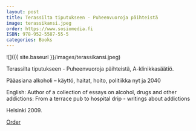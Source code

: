 ```yaml
---
layout: post
title: Terassilta tiputukseen - Puheenvuoroja päihteistä
image: terassikansi.jpeg
order: https://www.sosiomedia.fi
ISBN: 978-952-5587-55-5
categories: Books
---
```


![]({{ site.baseurl }}/images/terassikansi.jpeg)

Terassilta tiputukseen - Puheenvuoroja päihteistä, A-klinikkasäätiö.

Pääasiana alkoholi – käyttö, haitat, hoito, politiikka nyt ja 2040

English:
Author of a collection of essays on alcohol, drugs and other addictions:
From a terrace pub to hospital drip - writings about addictions

Helsinki 2009.

[Order](https://www.sosiomedia.fi)
